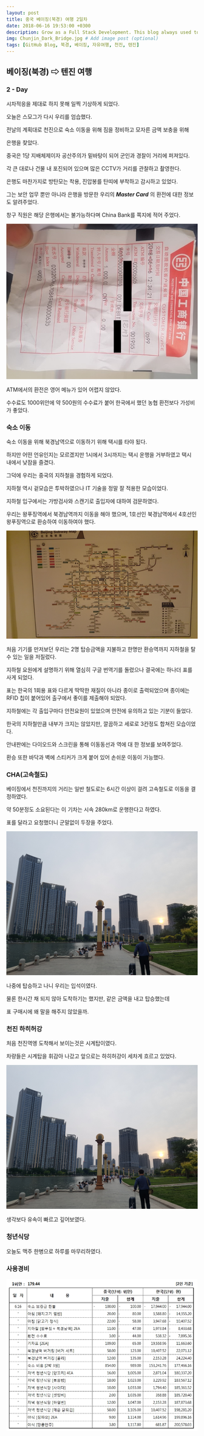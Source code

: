 ```yaml
---
layout: post
title: 중국 베이징(북경) 여행 2일차
date: 2018-06-16 19:53:00 +0300
description: Grow as a Full Stack Development. This blog always used to keep learning knowledge.
img: Chunjin_Dark_Bridge.jpg # Add image post (optional)
tags: [GitHub Blog, 북경, 베이징, 자유여행, 천진, 텐진]
---
```


## 베이징(북경) ⇨ 텐진 여행

### **2 - Day**

  시차적응을 제대로 하지 못해 일찍 기상하게 되었다. 
  
  오늘은 스모그가 다시 우리를 엄습했다.

  전날의 계획대로 천진으로 숙소 이동을 위해 짐을 정비하고 모자른 금액 보충을 위해

  은행을 찾았다.

  중국은 1당 지배체제이자 공산주의가 밑바탕이 되어 군인과 경찰이 거리에 퍼져있다.

  각 큰 대로나 건물 내 포진되어 있으며 많은 CCTV가 거리를 관찰하고 촬영한다.

  은행도 마찬가지로 방탄모는 착용, 진압봉를 탄띠에 부착하고 감시하고 있었다.
  
  그는 보안 업무 뿐만 아니라 은행을 방문한 우리의 ***Master Card*** 의 환전에 대한 정보도 알려주었다.
  
  창구 직원은 해당 은행에서는 불가능하다며 China Bank를 쪽지에 적어 주었다.

  ![receipts](..\assets\img\trip\2018-06-16\receipts.jpg)

  ATM에서의 환전은 영어 메뉴가 있어 어렵지 않았다.

  수수료도 1000위안에 약 500원의 수수료가 붙어 한국에서 했던 농협 환전보다 가성비가 좋았다.

### **숙소 이동**

  숙소 이동을 위해 북경남역으로 이동하기 위해 택시를 타야 됬다.

  하지만 어떤 언유인지는 모르겠지만 1시에서 3시까지는 택시 운행을 거부하였고 택시 내에서 낮잠을 즐겼다.

  그덕에 우리는 중국의 지하철을 경험하게 되었다.

  지하철 역시 겉모습은 투박하였으나 IT 기술을 정말 잘 적용한 모습이었다.

  지하철 입구에서는 가방검사와 스캔기로 출입자에 대하여 검문하였다.

  우리는 왕푸징역에서 북경남역까지 이동을 해야 했으며, 1호선인 북경남역에서 4호선인 왕푸징역으로 환승하여 이동하여야 했다.
  
  ![subway_transfer](..\assets\img\trip\2018-06-16\subway_transfer.jpg)

  처음 기기를 만저보던 우리는 2명 탑승금액을 지불하고 한명만 환승역까지 지하철을 탈수 있는 일을 저질렀다.

  지하철 요원에게 설명하기 위해 열심히 구글 번역기를 돌렸으나 결국에는 하나더 표를 사게 되었다.

  표는 한국의 1회용 표와 다르게 딱딱한 재질이 아니라 종이로 출력되었으며 종이에는 RFID 칩이 붙어있어 출구에서 좋이를 제출해야 되었다.

  지하철에는 각 출입구마다 안전요원이 있었으며 안전에 유의하고 있는 기분이 들었다.

  한국의 지하철만큼 내부가 크지는 않았지만, 깔끔하고 세로로 3칸정도 합쳐진 모습이었다.

  안내판에는 다이오드와 스크린을 통해 이동동선과 역에 대 한 정보를 보여주었다.

  환승 또한 바닥과 벽에 스티커가 크게 붙어 있어 손쉬운 이동이 가능했다.

### **CHA(고속철도)**

  베이징에서 천진까지의 거리는 일반 철도로는 6시간 이상이 걸려 고속철도로 이동을 결정하였다. 
  
  약 50분정도 소요된다는 이 기차는 시속 280km로 운행한다고 하였다.

  표를 달라고 요청했더니 군말없이 두장을 주었다.

  ![train_buy](..\assets\img\trip\2018-06-16\river_afternoon.jpg)

  나중에 탑승하고 나니 우리는 입석이였다.

  물론 한시간 채 되지 않아 도착하기는 했지만, 같은 금액을 내고 탑승했는데

  표 구매시에 왜 말을 해주지 않았을까.

### **천진 하히허강**

 처음 천진역엥 도착해서 보이는것은 시계탑이였다.
 
 차량들은 시계탑을 휘감아 나갔고 앞으로는 하히허강이 세차게 흐르고 있었다.

![river_afternoon](..\assets\img\trip\2018-06-16\river_afternoon.jpg)
 
 생각보다 유속이 빠르고 깊어보였다.

### **청년식당** 

 오늘도 맥주 한병으로 하루를 마무리하였다.

### **사용경비**
  
  ![Used Money](..\assets\img\trip\2018-06-16\Used_Money.jpg)